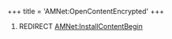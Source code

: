 +++
title = 'AMNet:OpenContentEncrypted'
+++

1.  REDIRECT
    [AMNet:InstallContentBegin](AMNet:InstallContentBegin "wikilink")